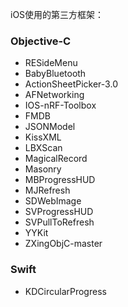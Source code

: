 iOS使用的第三方框架：

### Objective-C

* RESideMenu
* BabyBluetooth
* ActionSheetPicker-3.0
* AFNetworking
* IOS-nRF-Toolbox
* FMDB
* JSONModel
* KissXML
* LBXScan
* MagicalRecord
* Masonry
* MBProgressHUD
* MJRefresh
* SDWebImage
* SVProgressHUD
* SVPullToRefresh
* YYKit
* ZXingObjC-master

### Swift

* KDCircularProgress
